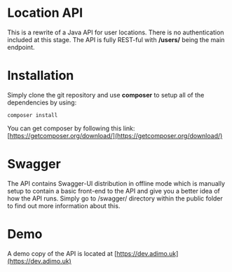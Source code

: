 # Location API

This is a rewrite of a Java API for user locations. There is no authentication included at this stage. The API is fully REST-ful with **/users/** being the main endpoint. 


# Installation

Simply clone the git repository and use **composer** to setup all of the dependencies by using:
```
composer install
```
You can get composer by following this link: [https://getcomposer.org/download/](https://getcomposer.org/download/)


# Swagger

The API contains Swagger-UI distribution in offline mode which is manually setup to contain a basic front-end to the API and give you a better idea of how the API runs. Simply go to /swagger/ directory within the public folder to find out more information about this.

# Demo
A demo copy of the API is located at [https://dev.adimo.uk](https://dev.adimo.uk)
